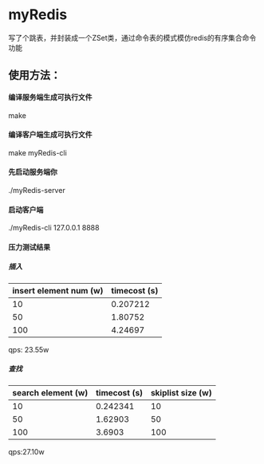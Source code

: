 # myRedis
写了个跳表，并封装成一个ZSet类，通过命令表的模式模仿redis的有序集合命令功能


## 使用方法：
#### 编译服务端生成可执行文件
make                
#### 编译客户端生成可执行文件
make myRedis-cli    

#### 先启动服务端你
./myRedis-server
#### 启动客户端
./myRedis-cli 127.0.0.1 8888

#### 压力测试结果
##### 插入
| insert element num (w) | timecost (s) |
| ---------------------- | ------------ |
| 10                     | 0.207212     |
| 50                     | 1.80752      |
| 100                    | 4.24697      |

qps: 23.55w

##### 查找

| search element (w) | timecost (s) | skiplist size (w) |
| ------------------ | ------------ | ----------------- |
| 10                 | 0.242341      | 10                |
| 50                 | 1.62903      | 50                |
| 100                | 3.6903      | 100               |

qps:27.10w
